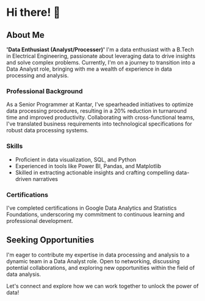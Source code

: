 # Hi there! 👋

## About Me
**'Data Enthusiast (Analyst/Processer)'**
I'm a data enthusiast with a B.Tech in Electrical Engineering, passionate about leveraging data to drive insights and solve complex problems. Currently, I'm on a journey to transition into a Data Analyst role, bringing with me a wealth of experience in data processing and analysis.

### Professional Background
As a Senior Programmer at Kantar, I've spearheaded initiatives to optimize data processing procedures, resulting in a 20% reduction in turnaround time and improved productivity. Collaborating with cross-functional teams, I've translated business requirements into technological specifications for robust data processing systems.

### Skills
- Proficient in data visualization, SQL, and Python
- Experienced in tools like Power BI, Pandas, and Matplotlib
- Skilled in extracting actionable insights and crafting compelling data-driven narratives

### Certifications
I've completed certifications in Google Data Analytics and Statistics Foundations, underscoring my commitment to continuous learning and professional development.

## Seeking Opportunities
I'm eager to contribute my expertise in data processing and analysis to a dynamic team in a Data Analyst role. Open to networking, discussing potential collaborations, and exploring new opportunities within the field of data analysis.

Let's connect and explore how we can work together to unlock the power of data!
